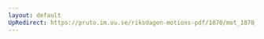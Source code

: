 ```yaml
---
layout: default
UpRedirect: https://pruto.im.uu.se/riksdagen-motions-pdf/1870/mot_1870__ak__154.pdf
---
```

